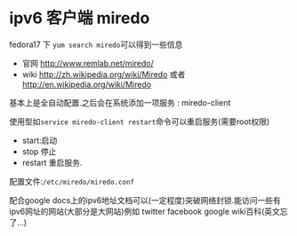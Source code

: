 # ipv6 客户端 miredo

fedora17 下 `yum search miredo`可以得到一些信息

* 官网 http://www.remlab.net/miredo/
* wiki http://zh.wikipedia.org/wiki/Miredo 或者 http://en.wikipedia.org/wiki/Miredo

基本上是全自动配置.之后会在系统添加一项服务 : miredo-client

使用型如`service miredo-client restart`命令可以重启服务(需要root权限)

* start:启动 
* stop 停止 
* restart 重启服务.

配置文件:<code>/etc/miredo/miredo.conf</code>

配合google docs上的ipv6地址文档可以(一定程度)突破网络封锁.能访问一些有ipv6网址的网站(大部分是大网站)例如 twitter facebook google wiki百科(英文忘了...)